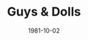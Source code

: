 ---
title: Guys & Dolls
date: 1981-10-02
closing_date: 1981-10-17
layout: productions
featured_image: 
image_caption:
image_credit:
playbill: 
category: 
Theatre: Theatre Jacksonville
Venue: Little Theatre
cast:
  Nicely-Nicely Johnson: Thomas Locke
  Benny Southstreet: Dean Johnson
  Rusty Charlie: Leonard Alterman
  Sarah Brown: Nancy Mull
  Arvide Abernathy: Warren Grymes
  Mission Band:
    - Karen Chason
    - Sally Johnson
    - Don Peterson
  Harry the Horse: Larry Frison
  Lt. Brannigan: Doug Thomas
  Nathan Detroit: Mel Arthur
  Angie the Ox: Dean Pickett
  Miss Adelaide: Debbie S. Smith
  Sky Masterson: Gil Gimbel
  Joey Biltmore: Jonathan Harwood
  Mimi: Joanne Schneider
  General Matilda B. Cartwright: Martha Worsley
  Big Jule: Steve McCahan
  Drunk: Robert Dauer
  Waiter: Thomas Henchy
  Hot Box Girl:
    - Janie Arnold
    - Beverly Lawrence
    - Mary Anne Murray
    - Joanne Schneider
    - Carol Schau
    - Marie E. Thomas
    - Becky Warner
    - Lea Ann Whittle
  Chorus:
    - Marli Albright
    - Anne Bell
    - Ana Ennett
    - Freddie Gardner
    - Clay James
    - Lori Lamb
    - Ed Lide
    - Katharine McNamara
    - William Meisel
    - Steve Metheny
    - William Merwin
    - Charles Nowlin
    - Glori Oglesby
    - Amy Pertmer
    - Todd Stanford
    - Sharon Thomas
    - Barbara Van Fleet
    - Marcus Wally
    - Larry Usoff
    - Mary Ellen Usoff
    - Viviane Weil
crew:
  Director: Hal Henderson
  Scene Design: Hal Henderson
  Musical Director: Eileen Marell
  Choral Director: Mel Wilhite
  Choreographer: Buddy Sherwood
  Lighting Design: John C. James Jr.
  Stage Manager: Pam Jackson
  Lighting Technician: Joyce Block
  Spotlight: Barbara Stillson
  Stage Crew:
    - Tom Heffernan
    - Terri King
    - Cher Kirkendall
    - Larry LaBelle
    - Brian Cooke
    - Mike Beach
  Set Construction:
    - Cy Barnert
    - Sarah Barto
    - Joyce Block
    - Donna Deal
    - Marty Friedman
    - John Gombeda
    - Tamara Gordon
    - Tom Heffernan
    - Terri King
    - Cher Kirkendall
    - Larry LaBelle
    - Bill Merwin
    - Steve Metheny
    - Beth Noel
    - Don Peterson
    - Dale Stillson
    - Dave Stillson
  Properties:
    - Amelia Senhausen
    - Shirley Cooke
    - Donna Deal
    - Sarah Barto
    - Laurel Kaden
  Costumes:
    - Gert Berman
    - Debbie S. Smith
  Box Office:
    - Patricia Gombeda
    - Gert Berman
    - Shirley Cooke
    - Pat Powell
    - Pat Somers
    - Barbara Stillson
  Membership:
    - Jack Masters
    - Carolyn Courreges
  Program Design: Robert I. Brooks
orchestra:
external_links:
---
